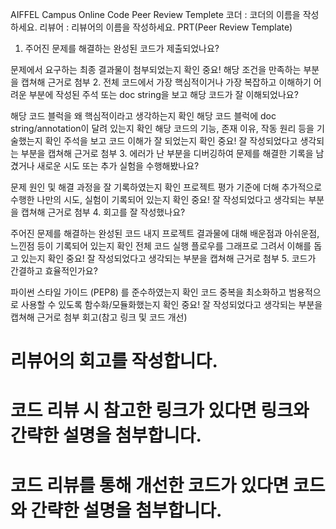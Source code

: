 AIFFEL Campus Online Code Peer Review Templete
코더 : 코더의 이름을 작성하세요.
리뷰어 : 리뷰어의 이름을 작성하세요.
PRT(Peer Review Template)
 1. 주어진 문제를 해결하는 완성된 코드가 제출되었나요?

문제에서 요구하는 최종 결과물이 첨부되었는지 확인
중요! 해당 조건을 만족하는 부분을 캡쳐해 근거로 첨부
 2. 전체 코드에서 가장 핵심적이거나 가장 복잡하고 이해하기 어려운 부분에 작성된 주석 또는 doc string을 보고 해당 코드가 잘 이해되었나요?

해당 코드 블럭을 왜 핵심적이라고 생각하는지 확인
해당 코드 블럭에 doc string/annotation이 달려 있는지 확인
해당 코드의 기능, 존재 이유, 작동 원리 등을 기술했는지 확인
주석을 보고 코드 이해가 잘 되었는지 확인
중요! 잘 작성되었다고 생각되는 부분을 캡쳐해 근거로 첨부
 3. 에러가 난 부분을 디버깅하여 문제를 해결한 기록을 남겼거나 새로운 시도 또는 추가 실험을 수행해봤나요?

문제 원인 및 해결 과정을 잘 기록하였는지 확인
프로젝트 평가 기준에 더해 추가적으로 수행한 나만의 시도, 실험이 기록되어 있는지 확인
중요! 잘 작성되었다고 생각되는 부분을 캡쳐해 근거로 첨부
 4. 회고를 잘 작성했나요?

주어진 문제를 해결하는 완성된 코드 내지 프로젝트 결과물에 대해 배운점과 아쉬운점, 느낀점 등이 기록되어 있는지 확인
전체 코드 실행 플로우를 그래프로 그려서 이해를 돕고 있는지 확인
중요! 잘 작성되었다고 생각되는 부분을 캡쳐해 근거로 첨부
 5. 코드가 간결하고 효율적인가요?

파이썬 스타일 가이드 (PEP8) 를 준수하였는지 확인
코드 중복을 최소화하고 범용적으로 사용할 수 있도록 함수화/모듈화했는지 확인
중요! 잘 작성되었다고 생각되는 부분을 캡쳐해 근거로 첨부
회고(참고 링크 및 코드 개선)
# 리뷰어의 회고를 작성합니다.
# 코드 리뷰 시 참고한 링크가 있다면 링크와 간략한 설명을 첨부합니다.
# 코드 리뷰를 통해 개선한 코드가 있다면 코드와 간략한 설명을 첨부합니다.
